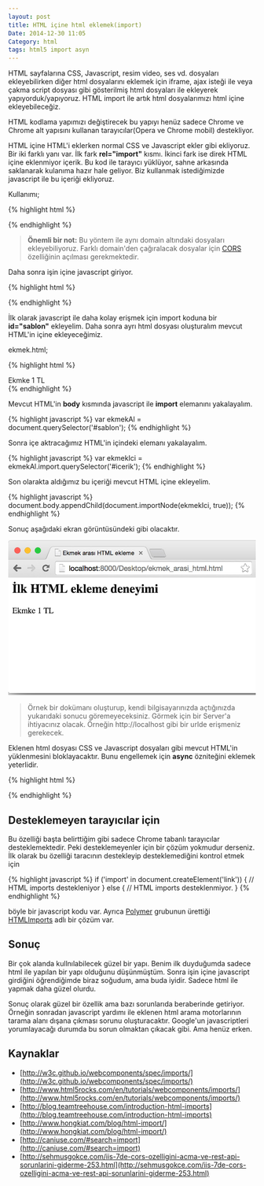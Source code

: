 ```yaml
---
layout: post
title: HTML içine html eklemek(import)
Date: 2014-12-30 11:05
Category: html
tags: html5 import asyn
---
```



HTML sayfalarına CSS, Javascript, resim video, ses vd. dosyaları ekleyebilirken diğer html dosyalarını eklemek için iframe, ajax isteği ile veya çakma script dosyası gibi gösterilmiş html dosyaları ile ekleyerek yapıyorduk/yapıyoruz. HTML import ile artık html dosyalarımızı html içine ekleyebileceğiz.

HTML kodlama yapımızı değiştirecek bu yapıyı henüz sadece Chrome ve Chrome alt yapısını kullanan tarayıcılar(Opera ve Chrome mobil) destekliyor. 

HTML içine HTML'i eklerken normal CSS ve Javascript ekler gibi ekliyoruz. Bir iki farklı yanı var. İlk fark **rel="import"** kısmı. İkinci fark ise direk HTML içine eklenmiyor içerik. Bu kod ile tarayıcı yüklüyor, sahne arkasında saklanarak kulanıma hazır hale geliyor. Biz kullanmak istediğimizde javascript ile bu içeriği ekliyoruz.

Kullanımı;

{% highlight html %}
<head>
  <link rel="import" href="/sablonlar/ekmek.html">
</head>
{% endhighlight %}

> **Önemli bir not:** Bu yöntem ile aynı domain altındaki dosyaları ekleyebiliyoruz. Farklı domain'den çağıralacak dosyalar için [CORS](http://en.wikipedia.org/wiki/Cross-origin_resource_sharing) özelliğinin açılması gerekmektedir.

Daha sonra işin içine javascript giriyor. 

{% highlight html %}
<link rel="import" id="sablon" href="ekmek.html">
{% endhighlight %}

İlk olarak javascript ile daha kolay erişmek için import koduna bir **id="sablon"** ekleyelim. Daha sonra ayrı html dosyası oluşturalım mevcut HTML'in içine ekleyeceğimiz. 

ekmek.html;

{% highlight html %}
<section id="icerik">Ekmke 1 TL</section>
{% endhighlight %}

Mevcut HTML'in **body** kısmında javascript ile **import** elemanını yakalayalım.

{% highlight javascript %}
var ekmekAl = document.querySelector('#sablon');
{% endhighlight %}

Sonra içe aktracağımız HTML'in içindeki elemanı yakalayalım. 

{% highlight javascript %}
var ekmekIci = ekmekAl.import.querySelector('#icerik');
{% endhighlight %}

Son olarakta aldığımız bu içeriği mevcut HTML içine ekleyelim.

{% highlight javascript %}
document.body.appendChild(document.importNode(ekmekIci, true));
{% endhighlight %}

Sonuç aşağıdaki ekran görüntüsündeki gibi olacaktır. 

![HTML import][import]

> Örnek bir dokümanı oluşturup, kendi bilgisayarınızda açtığınızda yukarıdaki sonucu göremeyeceksiniz. Görmek için bir Server'a ihtiyacınız olacak. Örneğin http://localhost gibi bir urlde erişmeniz gerekecek.

Eklenen html dosyası CSS ve Javascript dosyaları gibi mevcut HTML'in yüklenmesini bloklayacaktır.  Bunu engellemek için **async** özniteğini eklemek yeterlidir.

{% highlight html %}
<link rel="import" id="sablon" href="ekmek.html" async>
{% endhighlight %}

## Desteklemeyen tarayıcılar için 

Bu özelliği başta belirttiğim gibi sadece Chrome tabanlı tarayıcılar desteklemektedir. Peki desteklemeyenler için bir çözüm yokmudur derseniz.  İlk olarak bu özelliği taracının destekleyip desteklemediğini kontrol etmek için

{% highlight javascript %}
if ('import' in document.createElement('link')) {
    // HTML imports destekleniyor
} else {
    // HTML imports desteklenmiyor.
}
{% endhighlight %}

böyle bir javascript kodu var. Ayrıca [Polymer](https://www.polymer-project.org/) grubunun ürettiği [HTMLImports](https://github.com/polymer/HTMLImports) adlı bir çözüm var. 

## Sonuç

Bir çok alanda kullnılabilecek güzel bir yapı. Benim ilk duyduğumda sadece html ile yapılan bir yapı olduğunu düşünmüştüm. Sonra işin içine javascript girdiğini öğrendiğimde biraz soğudum, ama buda iyidir. Sadece html ile yapmak daha güzel olurdu. 

Sonuç olarak güzel bir özellik ama bazı sorunlarıda beraberinde getiriyor. Örneğin sonradan javascript yardımı ile eklenen html arama motorlarının tarama alanı dışana çıkması sorunu oluşturacaktır. Google'un javascriptleri yorumlayacağı durumda bu sorun olmaktan çıkacak gibi. Ama henüz erken.


## Kaynaklar

 - [http://w3c.github.io/webcomponents/spec/imports/](http://w3c.github.io/webcomponents/spec/imports/)
 - [http://www.html5rocks.com/en/tutorials/webcomponents/imports/](http://www.html5rocks.com/en/tutorials/webcomponents/imports/)
 - [http://blog.teamtreehouse.com/introduction-html-imports](http://blog.teamtreehouse.com/introduction-html-imports)
 - [http://www.hongkiat.com/blog/html-import/](http://www.hongkiat.com/blog/html-import/)
 - [http://caniuse.com/#search=import](http://caniuse.com/#search=import)
 - [http://sehmusgokce.com/iis-7de-cors-ozelligini-acma-ve-rest-api-sorunlarini-giderme-253.html](http://sehmusgokce.com/iis-7de-cors-ozelligini-acma-ve-rest-api-sorunlarini-giderme-253.html)

[import]: /images/html_import.jpg
